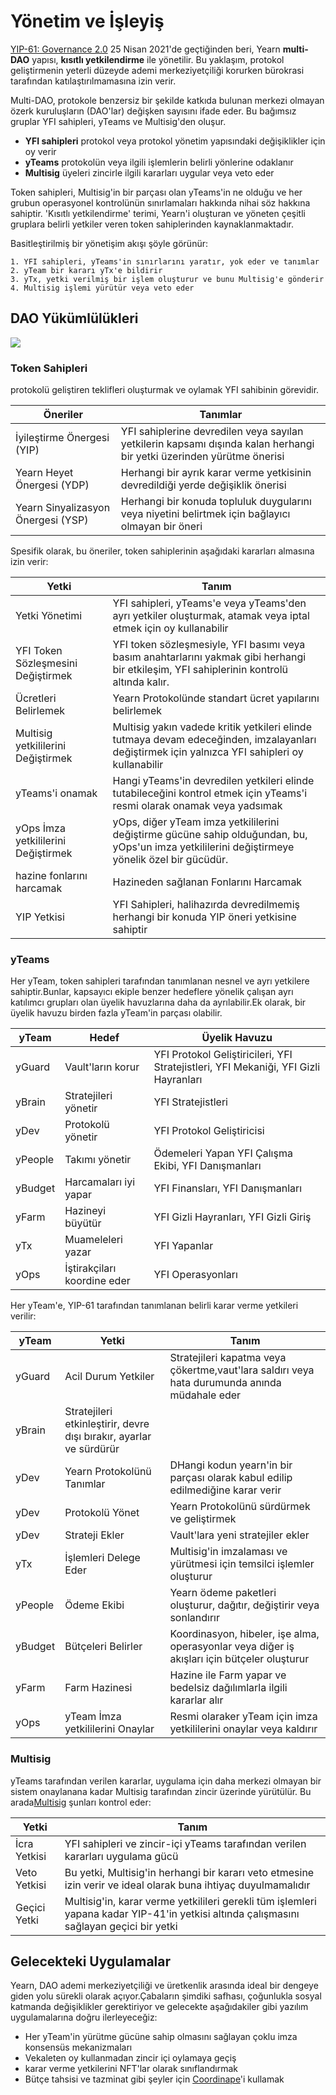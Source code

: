# Yönetim ve İşleyiş

[YIP-61: Governance 2.0](https://gov.yearn.finance/t/yip-61-governance-2-0/10460) 25 Nisan 2021'de geçtiğinden beri, Yearn **multi-DAO** yapısı, **kısıtlı yetkilendirme** ile yönetilir. Bu yaklaşım, protokol geliştirmenin yeterli düzeyde ademi merkeziyetçiliği korurken bürokrasi tarafından katılaştırılmamasına izin verir.

Multi-DAO, protokole benzersiz bir şekilde katkıda bulunan merkezi olmayan özerk kuruluşların (DAO'lar) değişken sayısını ifade eder. Bu bağımsız gruplar YFI sahipleri, yTeams ve Multisig'den oluşur.

- **YFI sahipleri** protokol veya protokol yönetim yapısındaki değişiklikler için oy verir
- **yTeams** protokolün veya ilgili işlemlerin belirli yönlerine odaklanır
- **Multisig** üyeleri zincirle ilgili kararları uygular veya veto eder

Token sahipleri, Multisig'in bir parçası olan yTeams'in ne olduğu ve her grubun operasyonel kontrolünün sınırlamaları hakkında nihai söz hakkına sahiptir. 'Kısıtlı yetkilendirme' terimi, Yearn'i oluşturan ve yöneten çeşitli gruplara belirli yetkiler veren token sahiplerinden kaynaklanmaktadır.

Basitleştirilmiş bir yönetişim akışı şöyle görünür:

    1. YFI sahipleri, yTeams'in sınırlarını yaratır, yok eder ve tanımlar
    2. yTeam bir kararı yTx'e bildirir
    3. yTx, yetki verilmiş bir işlem oluşturur ve bunu Multisig'e gönderir
    4. Multisig işlemi yürütür veya veto eder
    
## DAO Yükümlülükleri

![](https://i.imgur.com/IDysF5O.png)

### Token Sahipleri

protokolü geliştiren teklifleri oluşturmak ve oylamak YFI sahibinin görevidir.

| Öneriler | Tanımlar |
|----------|----------|
|İyileştirme Önergesi (YIP)|YFI sahiplerine devredilen veya sayılan yetkilerin kapsamı dışında kalan herhangi bir yetki üzerinden yürütme önerisi|
|Yearn Heyet Önergesi (YDP)|Herhangi bir ayrık karar verme yetkisinin devredildiği yerde değişiklik önerisi|
|Yearn Sinyalizasyon Önergesi (YSP)|Herhangi bir konuda topluluk duygularını veya niyetini belirtmek için bağlayıcı olmayan bir öneri|

Spesifik olarak, bu öneriler, token sahiplerinin aşağıdaki kararları almasına izin verir:

| Yetki | Tanım |
|-------|-------------|
|Yetki Yönetimi|YFI sahipleri, yTeams'e veya yTeams'den ayrı yetkiler oluşturmak, atamak veya iptal etmek için oy kullanabilir|
|YFI Token Sözleşmesini Değiştirmek|YFI token sözleşmesiyle, YFI basımı veya basım anahtarlarını yakmak gibi herhangi bir etkileşim, YFI sahiplerinin kontrolü altında kalır.|
|Ücretleri Belirlemek|Yearn Protokolünde standart ücret yapılarını belirlemek|
|Multisig yetkililerini Değiştirmek|Multisig yakın vadede kritik yetkileri elinde tutmaya devam edeceğinden, imzalayanları değiştirmek için yalnızca YFI sahipleri oy kullanabilir|
|yTeams'i onamak|Hangi yTeams'in devredilen yetkileri elinde tutabileceğini kontrol etmek için yTeams'i resmi olarak onamak veya yadsımak|
|yOps İmza yetkililerini Değiştirmek|yOps, diğer yTeam imza yetkililerini değiştirme gücüne sahip olduğundan, bu, yOps'un imza yetkililerini değiştirmeye yönelik özel bir gücüdür.|
|hazine fonlarını harcamak|Hazineden sağlanan Fonlarını Harcamak|
|YIP Yetkisi|YFI Sahipleri, halihazırda devredilmemiş herhangi bir konuda YIP öneri yetkisine sahiptir|
### yTeams

Her yTeam, token sahipleri tarafından tanımlanan nesnel ve ayrı yetkilere sahiptir.Bunlar, kapsayıcı ekiple benzer hedeflere yönelik çalışan ayrı katılımcı grupları olan üyelik havuzlarına daha da ayrılabilir.Ek olarak, bir üyelik havuzu birden fazla yTeam'in parçası olabilir.

| yTeam | Hedef | Üyelik Havuzu |
|-------|-----------|-----------------|
|yGuard|Vault'ların korur|YFI Protokol Geliştiricileri, YFI Stratejistleri, YFI Mekaniği, YFI Gizli Hayranları|
|yBrain|Stratejileri yönetir|YFI Stratejistleri|
|yDev|Protokolü yönetir |YFI Protokol Geliştiricisi|
|yPeople|Takımı yönetir|Ödemeleri Yapan YFI Çalışma Ekibi, YFI Danışmanları|
|yBudget|Harcamaları iyi yapar|YFI Finansları, YFI Danışmanları|
|yFarm|Hazineyi büyütür |YFI Gizli Hayranları, YFI Gizli Giriş|
|yTx|Muameleleri yazar|YFI Yapanlar|
|yOps|İştirakçiları koordine eder|YFI Operasyonları|

Her yTeam'e, YIP-61 tarafından tanımlanan belirli karar verme yetkileri verilir:

| yTeam | Yetki | Tanım |
|-------|-------|-------------|
|yGuard|Acil Durum Yetkiler|Stratejileri kapatma veya çökertme,vaut'lara saldırı veya hata durumunda anında müdahale eder|
|yBrain|Stratejileri etkinleştirir, devre dışı bırakır, ayarlar ve sürdürür|
|yDev|Yearn Protokolünü Tanımlar|DHangi kodun yearn'in bir parçası olarak kabul edilip edilmediğine karar verir|
|yDev|Protokolü Yönet|Yearn Protokolünü sürdürmek ve geliştirmek|
|yDev|Strateji Ekler|Vault'lara yeni stratejiler ekler|
|yTx|İşlemleri Delege Eder|Multisig'in imzalaması ve yürütmesi için temsilci işlemler oluşturur|
|yPeople|Ödeme Ekibi|Yearn ödeme paketleri oluşturur, dağıtır, değiştirir veya sonlandırır|
|yBudget|Bütçeleri Belirler|Koordinasyon, hibeler, işe alma, operasyonlar veya diğer iş akışları için bütçeler oluşturur|
|yFarm|Farm Hazinesi|Hazine ile Farm yapar ve bedelsiz dağılımlarla ilgili kararlar alır|
|yOps|yTeam İmza yetkililerini Onaylar|Resmi olaraker yTeam için imza yetkililerini onaylar veya kaldırır|

### Multisig

yTeams tarafından verilen kararlar, uygulama için daha merkezi olmayan bir sistem onaylanana kadar Multisig tarafından zincir üzerinde yürütülür. Bu arada[Multisig](https://docs.yearn.finance/resources/faq#who-is-on-the-multisig) şunları kontrol eder:


| Yetki | Tanım |
|-------|-------------|
|İcra Yetkisi|YFI sahipleri ve zincir-içi yTeams tarafından verilen kararları uygulama gücü|
|Veto Yetkisi|Bu yetki, Multisig'in herhangi bir kararı veto etmesine izin verir ve ideal olarak buna ihtiyaç duyulmamalıdır|
|Geçici Yetki|Multisig'in, karar verme yetkilileri gerekli tüm işlemleri yapana kadar YIP-41'in yetkisi altında çalışmasını sağlayan geçici bir yetki|


## Gelecekteki Uygulamalar

Yearn, DAO ademi merkeziyetçiliği ve üretkenlik arasında ideal bir dengeye giden yolu sürekli olarak açıyor.Çabaların şimdiki safhası, çoğunlukla sosyal katmanda değişiklikler gerektiriyor ve gelecekte aşağıdakiler gibi yazılım uygulamalarına doğru ilerleyeceğiz:

- Her yTeam'in yürütme gücüne sahip olmasını sağlayan çoklu imza konsensüs mekanizmaları
- Vekaleten oy kullanmadan zincir içi oylamaya geçiş
- karar verme yetkilerini NFT'lar olarak sınıflandırmak
- Bütçe tahsisi ve tazminat gibi şeyler için [Coordinape](https://coordinape.com/)'i kullamak


